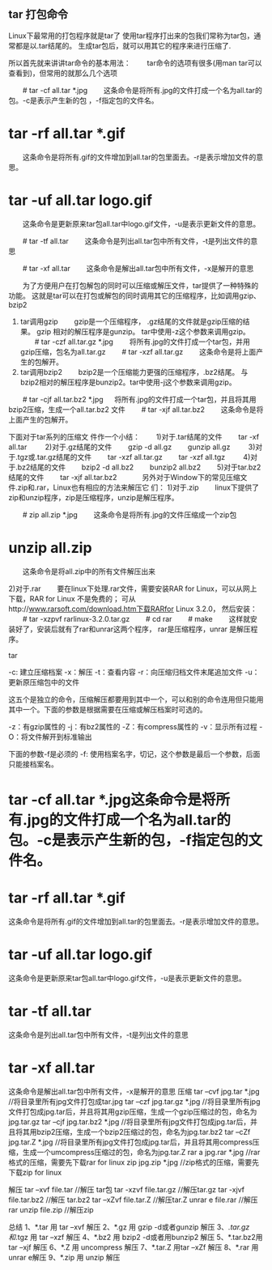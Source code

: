 ## tar 打包命令
Linux下最常用的打包程序就是tar了
使用tar程序打出来的包我们常称为tar包，通常都是以.tar结尾的。
生成tar包后，就可以用其它的程序来进行压缩了.

所以首先就来讲讲tar命令的基本用法： 
　　tar命令的选项有很多(用man tar可以查看到)，但常用的就那么几个选项
 
　　\# tar -cf all.tar \*.jpg 
　　这条命令是将所有.jpg的文件打成一个名为all.tar的包。-c是表示产生新的包 ，-f指定包的文件名。 
　　
# tar -rf all.tar \*.gif
　　这条命令是将所有.gif的文件增加到all.tar的包里面去。-r是表示增加文件的意思。 

# tar -uf all.tar logo.gif
　　这条命令是更新原来tar包all.tar中logo.gif文件，-u是表示更新文件的意思。 

　　\# tar -tf all.tar 
　　这条命令是列出all.tar包中所有文件，-t是列出文件的意思 

　　\# tar -xf all.tar 
　　这条命令是解出all.tar包中所有文件，-x是解开的意思 

　　为了方便用户在打包解包的同时可以压缩或解压文件，tar提供了一种特殊的功能。
 这就是tar可以在打包或解包的同时调用其它的压缩程序，比如调用gzip、bzip2



1) tar调用gzip 
　　gzip是一个压缩程序， .gz结尾的文件就是gzip压缩的结果。
  gzip 相对的解压程序是gunzip。 tar中使用-z这个参数来调用gzip。 
　　\# tar -czf all.tar.gz \*.jpg 
　　将所有.jpg的文件打成一个tar包，并用gzip压缩，包名为all.tar.gz 
　　\# tar -xzf all.tar.gz 
　　这条命令是将上面产生的包解开。 
　　
2) tar调用bzip2 
　　bzip2是一个压缩能力更强的压缩程序，.bz2结尾。 
  与bzip2相对的解压程序是bunzip2。tar中使用-j这个参数来调用gzip。

　　\# tar -cjf all.tar.bz2 \*.jpg 
　  将所有.jpg的文件打成一个tar包，并且将其用bzip2压缩，生成一个all.tar.bz2 文件
　　\# tar -xjf all.tar.bz2 
　　这条命令是将上面产生的包解开。 

下面对于tar系列的压缩文 件作一个小结： 
　　1)对于.tar结尾的文件 
　　tar -xf all.tar 
　
　2)对于.gz结尾的文件 
　　gzip -d all.gz 
　　gunzip all.gz 
　
　3)对于.tgz或.tar.gz结尾的文件 
　　tar -xzf all.tar.gz 
　　tar -xzf all.tgz 
　　
4)对于.bz2结尾的文件 
　　bzip2 -d all.bz2 
　　bunzip2 all.bz2 
　　5)对于tar.bz2结尾的文件 
　　tar -xjf all.tar.bz2 
　
　　另外对于Window下的常见压缩文件.zip和.rar，Linux也有相应的方法来解压它 们： 
1)对于.zip 
　　linux下提供了zip和unzip程序，zip是压缩程序，unzip是解压程序。

　　\# zip all.zip \*.jpg 
　　这条命令是将所有.jpg的文件压缩成一个zip包 
# unzip all.zip
　　这条命令是将all.zip中的所有文件解压出来 

2)对于.rar 
　　要在linux下处理.rar文件，需要安装RAR for Linux，可以从网上下载，RAR for Linux 不是免费的；
可从http://www.rarsoft.com/download.htm下载RARfor Linux 3.2.0，  然后安装： 
　　\# tar -xzpvf rarlinux-3.2.0.tar.gz 
　　\# cd rar 
　　\# make 
　　这样就安装好了，安装后就有了rar和unrar这两个程序，
rar是压缩程序，unrar 是解压程序。　

tar 

-c: 建立压缩档案 
-x：解压 
-t：查看内容 
-r：向压缩归档文件末尾追加文件 
-u：更新原压缩包中的文件 

这五个是独立的命令，压缩解压都要用到其中一个，可以和别的命令连用但只能用其中一个。下面的参数是根据需要在压缩或解压档案时可选的。 

-z：有gzip属性的 
-j：有bz2属性的 
-Z：有compress属性的 
-v：显示所有过程 
-O：将文件解开到标准输出 

下面的参数-f是必须的 
-f: 使用档案名字，切记，这个参数是最后一个参数，后面只能接档案名。 
# tar -cf all.tar \*.jpg这条命令是将所有.jpg的文件打成一个名为all.tar的包。-c是表示产生新的包，-f指定包的文件名。
# tar -rf all.tar \*.gif
这条命令是将所有.gif的文件增加到all.tar的包里面去。-r是表示增加文件的意思。 
# tar -uf all.tar logo.gif
这条命令是更新原来tar包all.tar中logo.gif文件，-u是表示更新文件的意思。 
# tar -tf all.tar
这条命令是列出all.tar包中所有文件，-t是列出文件的意思 
# tar -xf all.tar
这条命令是解出all.tar包中所有文件，-x是解开的意思 
压缩 
tar –cvf jpg.tar \*.jpg //将目录里所有jpg文件打包成tar.jpg 
tar –czf jpg.tar.gz \*.jpg //将目录里所有jpg文件打包成jpg.tar后，并且将其用gzip压缩，生成一个gzip压缩过的包，命名为jpg.tar.gz 
tar –cjf jpg.tar.bz2 \*.jpg //将目录里所有jpg文件打包成jpg.tar后，并且将其用bzip2压缩，生成一个bzip2压缩过的包，命名为jpg.tar.bz2 
tar –cZf jpg.tar.Z \*.jpg //将目录里所有jpg文件打包成jpg.tar后，并且将其用compress压缩，生成一个umcompress压缩过的包，命名为jpg.tar.Z 
rar a jpg.rar \*.jpg //rar格式的压缩，需要先下载rar for linux 
zip jpg.zip \*.jpg //zip格式的压缩，需要先下载zip for linux 

解压 
tar –xvf file.tar //解压 tar包 
tar -xzvf file.tar.gz //解压tar.gz 
tar -xjvf file.tar.bz2 //解压 tar.bz2 
tar –xZvf file.tar.Z //解压tar.Z 
unrar e file.rar //解压rar 
unzip file.zip //解压zip 

总结 
1、\*.tar 用 tar –xvf 解压 
2、\*.gz 用 gzip -d或者gunzip 解压 
3、*.tar.gz和*.tgz 用 tar –xzf 解压 
4、\*.bz2 用 bzip2 -d或者用bunzip2 解压 
5、\*.tar.bz2用tar –xjf 解压 
6、\*.Z 用 uncompress 解压 
7、\*.tar.Z 用tar –xZf 解压 
8、\*.rar 用 unrar e解压 
9、\*.zip 用 unzip 解压






